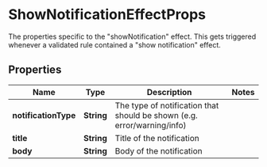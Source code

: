 

# ShowNotificationEffectProps

The properties specific to the \"showNotification\" effect. This gets triggered whenever a validated rule contained a \"show notification\" effect.
## Properties

Name | Type | Description | Notes
------------ | ------------- | ------------- | -------------
**notificationType** | **String** | The type of notification that should be shown (e.g. error/warning/info) | 
**title** | **String** | Title of the notification | 
**body** | **String** | Body of the notification | 




